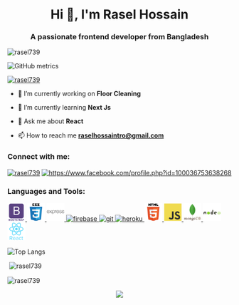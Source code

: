                             
<h1 align="center">Hi 👋, I'm Rasel Hossain</h1>
<h3 align="center">A passionate frontend developer from Bangladesh</h3>

<p align="left"> <img src="https://komarev.com/ghpvc/?username=rasel739&label=Profile%20views&color=0e75b6&style=flat" alt="rasel739" /> </p>

![GitHub metrics](https://metrics.lecoq.io/rasel739)  

<p align="left"> <a href="https://github.com/ryo-ma/github-profile-trophy"><img src="https://github-profile-trophy.vercel.app/?username=rasel739" alt="rasel739" /></a> </p>

- 🔭 I’m currently working on **Floor Cleaning**

-  🌱 I’m currently learning **Next Js**

- 💬 Ask me about **React**

- 📫 How to reach me **raselhossaintro@gmail.com**

<h3 align="left">Connect with me:</h3>
<p align="left">
<a href="https://www.linkedin.com/in/rasel-hossain739/" target="blank"><img align="center" src="https://raw.githubusercontent.com/rahuldkjain/github-profile-readme-generator/master/src/images/icons/Social/linked-in-alt.svg" alt="rasel739" height="30" width="40" /></a>
<a href="https://www.facebook.com/profile.php?id=100036753638268" target="blank"><img align="center" src="https://raw.githubusercontent.com/rahuldkjain/github-profile-readme-generator/master/src/images/icons/Social/facebook.svg" alt="https://www.facebook.com/profile.php?id=100036753638268" height="30" width="40" /></a>
</p>

<h3 align="left">Languages and Tools:</h3>
<p align="left"> <a href="https://getbootstrap.com" target="_blank" rel="noreferrer"> <img src="https://raw.githubusercontent.com/devicons/devicon/master/icons/bootstrap/bootstrap-plain-wordmark.svg" alt="bootstrap" width="40" height="40"/> </a> <a href="https://www.w3schools.com/css/" target="_blank" rel="noreferrer"> <img src="https://raw.githubusercontent.com/devicons/devicon/master/icons/css3/css3-original-wordmark.svg" alt="css3" width="40" height="40" style="color:red;"/> </a> <a href="https://expressjs.com" target="_blank" rel="noreferrer"> <img src="https://raw.githubusercontent.com/devicons/devicon/master/icons/express/express-original-wordmark.svg" alt="express" width="40" height="40"/> </a> <a href="https://firebase.google.com/" target="_blank" rel="noreferrer"> <img src="https://www.vectorlogo.zone/logos/firebase/firebase-icon.svg" alt="firebase" width="40" height="40"/> </a> <a href="https://git-scm.com/" target="_blank" rel="noreferrer"> <img src="https://www.vectorlogo.zone/logos/git-scm/git-scm-icon.svg" alt="git" width="40" height="40"/> </a> <a href="https://heroku.com" target="_blank" rel="noreferrer"> <img src="https://www.vectorlogo.zone/logos/heroku/heroku-icon.svg" alt="heroku" width="40" height="40"/> </a> <a href="https://www.w3.org/html/" target="_blank" rel="noreferrer"> <img src="https://raw.githubusercontent.com/devicons/devicon/master/icons/html5/html5-original-wordmark.svg" alt="html5" width="40" height="40"/> </a> <a href="https://developer.mozilla.org/en-US/docs/Web/JavaScript" target="_blank" rel="noreferrer"> <img src="https://raw.githubusercontent.com/devicons/devicon/master/icons/javascript/javascript-original.svg" alt="javascript" width="40" height="40"/> </a> <a href="https://www.mongodb.com/" target="_blank" rel="noreferrer"> <img src="https://raw.githubusercontent.com/devicons/devicon/master/icons/mongodb/mongodb-original-wordmark.svg" alt="mongodb" width="40" height="40"/> </a> <a href="https://nodejs.org" target="_blank" rel="noreferrer"> <img src="https://raw.githubusercontent.com/devicons/devicon/master/icons/nodejs/nodejs-original-wordmark.svg" alt="nodejs" width="40" height="40"/> </a> <a href="https://reactjs.org/" target="_blank" rel="noreferrer"> <img src="https://raw.githubusercontent.com/devicons/devicon/master/icons/react/react-original-wordmark.svg" alt="react" width="40" height="40"/> </a> </p>

![Top Langs](https://github-readme-stats.vercel.app/api/top-langs/?username=rasel739&theme=radical&title_color=8E2DE2&text_color=fff)

<p>&nbsp;<img align="center" src="https://github-readme-stats.vercel.app/api?username=rasel739&show_icons=true&locale=en" alt="rasel739" /></p>

<p><img align="center" src="https://github-readme-streak-stats.herokuapp.com/?user=rasel739&" alt="rasel739" /></p>

<p align="center">
<img src="https://visitor-badge.laobi.icu/badge?page_id=rasel739" id="counter">
</p>

